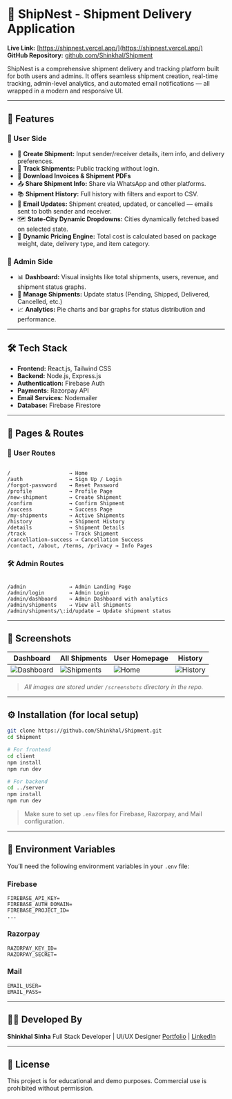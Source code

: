 
# 🚚 ShipNest - Shipment Delivery Application

**Live Link:** [https://shipnest.vercel.app/](https://shipnest.vercel.app/)  
**GitHub Repository:** [github.com/Shinkhal/Shipment](https://github.com/Shinkhal/Shipment)

ShipNest is a comprehensive shipment delivery and tracking platform built for both users and admins. It offers seamless shipment creation, real-time tracking, admin-level analytics, and automated email notifications — all wrapped in a modern and responsive UI.

---

## 📌 Features

### 👤 User Side
- 🚀 **Create Shipment:** Input sender/receiver details, item info, and delivery preferences.
- 📍 **Track Shipments:** Public tracking without login.
- 🧾 **Download Invoices & Shipment PDFs**
- 📤 **Share Shipment Info:** Share via WhatsApp and other platforms.
- 📚 **Shipment History:** Full history with filters and export to CSV.
- 🔔 **Email Updates:** Shipment created, updated, or cancelled — emails sent to both sender and receiver.
- 🗺️ **State-City Dynamic Dropdowns:** Cities dynamically fetched based on selected state.
- 💸 **Dynamic Pricing Engine:** Total cost is calculated based on package weight, date, delivery type, and item category.

### 🔐 Admin Side
- 📊 **Dashboard:** Visual insights like total shipments, users, revenue, and shipment status graphs.
- 📝 **Manage Shipments:** Update status (Pending, Shipped, Delivered, Cancelled, etc.)
- 📈 **Analytics:** Pie charts and bar graphs for status distribution and performance.

---

## 🛠️ Tech Stack

- **Frontend:** React.js, Tailwind CSS
- **Backend:** Node.js, Express.js
- **Authentication:** Firebase Auth
- **Payments:** Razorpay API
- **Email Services:** Nodemailer
- **Database:** Firebase Firestore

---

## 🧭 Pages & Routes

### 👥 User Routes
```

/                   → Home
/auth               → Sign Up / Login
/forgot-password    → Reset Password
/profile            → Profile Page
/new-shipment       → Create Shipment
/confirm            → Confirm Shipment
/success            → Success Page
/my-shipments       → Active Shipments
/history            → Shipment History
/details            → Shipment Details
/track              → Track Shipment
/cancellation-success → Cancellation Success
/contact, /about, /terms, /privacy → Info Pages

```

### 🛠️ Admin Routes
```

/admin              → Admin Landing Page
/admin/login        → Admin Login
/admin/dashboard    → Admin Dashboard with analytics
/admin/shipments    → View all shipments
/admin/shipments/\:id/update → Update shipment status

````

---

## 📸 Screenshots

| Dashboard | All Shipments | User Homepage | History |
|----------|---------------|---------------|---------|
| ![Dashboard](./screenshots/dashboard.png) | ![Shipments](./screenshots/shipments.png) | ![Home](./screenshots/user-home.png) | ![History](./screenshots/history.png) |

> *All images are stored under `/screenshots` directory in the repo.*

---

## ⚙️ Installation (for local setup)

```bash
git clone https://github.com/Shinkhal/Shipment.git
cd Shipment

# For frontend
cd client
npm install
npm run dev

# For backend
cd ../server
npm install
npm run dev
````

> Make sure to set up `.env` files for Firebase, Razorpay, and Mail configuration.

---

## 🔐 Environment Variables

You’ll need the following environment variables in your `.env` file:

### Firebase

```
FIREBASE_API_KEY=
FIREBASE_AUTH_DOMAIN=
FIREBASE_PROJECT_ID=
...
```

### Razorpay

```
RAZORPAY_KEY_ID=
RAZORPAY_SECRET=
```

### Mail

```
EMAIL_USER=
EMAIL_PASS=
```

---

## 👨‍💻 Developed By

**Shinkhal Sinha**
Full Stack Developer | UI/UX Designer
[Portfolio](https://shinkhal-sinha.online) | [LinkedIn](https://linkedin.com/in/shinkhal)

---

## 📄 License

This project is for educational and demo purposes. Commercial use is prohibited without permission.


